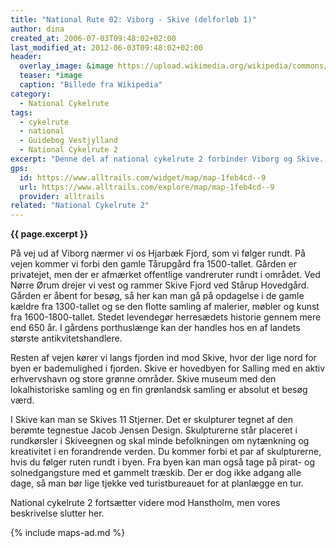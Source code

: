 ```yaml
---
title: "National Rute 02: Viborg - Skive (delforløb 1)"
author: dina
created_at: 2006-07-03T09:48:02+02:00
last_modified_at: 2012-06-03T09:48:02+02:00
header:
  overlay_image: &image https://upload.wikimedia.org/wikipedia/commons/4/4c/Viborg_fra_Norreso.jpeg
  teaser: *image
  caption: "Billede fra Wikipedia"
category:
  - National Cykelrute
tags:
  - cykelrute
  - national
  - Guidebog Vestjylland
  - National Cykelrute 2
excerpt: "Denne del af national cykelrute 2 forbinder Viborg og Skive. Ruten bringer dig forbi et par interessante herregårde og smukke fjorde. Turen starter eller fortsætter i domkirkebyen, Viborg, som altid er et besøg værd."
gps:
  id: https://www.alltrails.com/widget/map/map-1feb4cd--9
  url: https://www.alltrails.com/explore/map/map-1feb4cd--9
  provider: alltrails
related: "National Cykelrute 2"
---
```


**{{ page.excerpt }}**

På vej ud af Viborg nærmer vi os Hjarbæk Fjord, som vi følger rundt. På vejen kommer vi forbi den gamle Tårupgård fra 1500-tallet. Gården er privatejet, men der er afmærket offentlige vandreruter rundt i området. Ved Nørre Ørum drejer vi vest og rammer Skive Fjord ved Stårup Hovedgård. Gården er åbent for besøg, så her kan man gå på opdagelse i de gamle kældre fra 1300-tallet og se den flotte samling af malerier, møbler og kunst fra 1600-1800-tallet. Stedet levendegør herresædets historie gennem mere end 650 år. I gårdens porthuslænge kan der handles hos en af landets største antikvitetshandlere.

Resten af vejen kører vi langs fjorden ind mod Skive, hvor der lige nord for byen er bademulighed i fjorden. Skive er hovedbyen for Salling med en aktiv erhvervshavn og store grønne områder. Skive museum med den lokalhistoriske samling og en fin grønlandsk samling er absolut et besøg værd.

I Skive kan man se Skives 11 Stjerner. Det er skulpturer tegnet af den berømte tegnestue Jacob Jensen Design. Skulpturerne står placeret i rundkørsler i Skiveegnen og skal minde befolkningen om nytænkning og kreativitet i en forandrende verden. Du kommer forbi et par af skulpturerne, hvis du følger ruten rundt i byen. Fra byen kan man også tage på pirat- og solnedgangsture med et gammelt træskib. Der er dog ikke adgang alle dage, så man bør lige tjekke ved turistbureauet for at planlægge en tur.

National cykelrute 2 fortsætter videre mod Hanstholm, men vores beskrivelse slutter her.

{% include maps-ad.md %}
